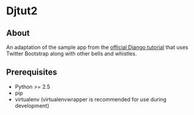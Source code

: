 
# Djtut2 #

## About ##

An adaptation of the sample app from the [official Django tutorial](https://docs.djangoproject.com/en/dev/intro/tutorial01/) that uses Twitter Bootstrap along with other bells and whistles.

## Prerequisites ##

- Python >= 2.5
- pip
- virtualenv (virtualenvwrapper is recommended for use during development)